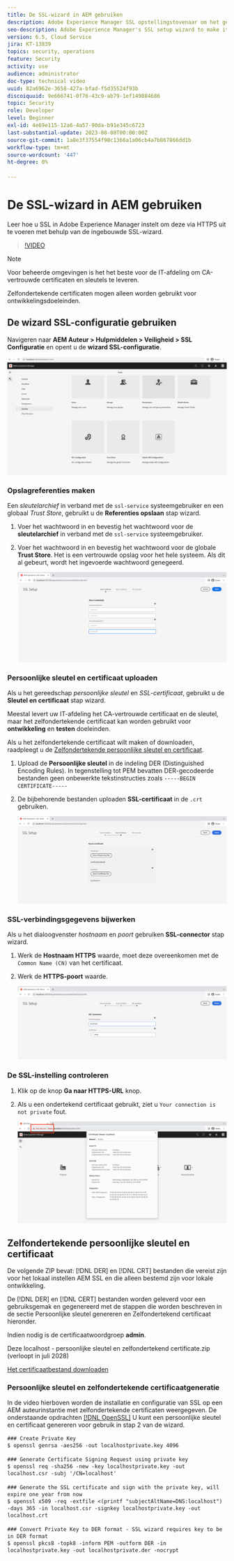 ```yaml
---
title: De SSL-wizard in AEM gebruiken
description: Adobe Experience Manager SSL opstellingstovenaar om het gemakkelijker te maken om een AEM instantie te plaatsen om over HTTPS te lopen.
seo-description: Adobe Experience Manager's SSL setup wizard to make it easier to set up an AEM instance to run over HTTPS.
version: 6.5, Cloud Service
jira: KT-13839
topics: security, operations
feature: Security
activity: use
audience: administrator
doc-type: technical video
uuid: 82a6962e-3658-427a-bfad-f5d35524f93b
discoiquuid: 9e666741-0f76-43c9-ab79-1ef149884686
topic: Security
role: Developer
level: Beginner
exl-id: 4e69e115-12a6-4a57-90da-b91e345c6723
last-substantial-update: 2023-08-08T00:00:00Z
source-git-commit: 1a8e3f37554f98c1366a1a06cb4a7b867866dd1b
workflow-type: tm+mt
source-wordcount: '447'
ht-degree: 0%

---
```


# De SSL-wizard in AEM gebruiken

Leer hoe u SSL in Adobe Experience Manager instelt om deze via HTTPS uit te voeren met behulp van de ingebouwde SSL-wizard.

>[!VIDEO](https://video.tv.adobe.com/v/17993?quality=12&learn=on)


>[!NOTE]
>
>Voor beheerde omgevingen is het het beste voor de IT-afdeling om CA-vertrouwde certificaten en sleutels te leveren.
>
>Zelfondertekende certificaten mogen alleen worden gebruikt voor ontwikkelingsdoeleinden.

## De wizard SSL-configuratie gebruiken

Navigeren naar __AEM Auteur > Hulpmiddelen > Veiligheid > SSL Configuratie__ en opent u de __wizard SSL-configuratie__.

![wizard SSL-configuratie](assets/use-the-ssl-wizard/ssl-config-wizard.png)

### Opslagreferenties maken

Een _sleutelarchief_ in verband met de `ssl-service` systeemgebruiker en een globaal _Trust Store_, gebruikt u de __Referenties opslaan__ stap wizard.

1. Voer het wachtwoord in en bevestig het wachtwoord voor de __sleutelarchief__ in verband met de `ssl-service` systeemgebruiker.
1. Voer het wachtwoord in en bevestig het wachtwoord voor de globale __Trust Store__. Het is een vertrouwde opslag voor het hele systeem. Als dit al gebeurt, wordt het ingevoerde wachtwoord genegeerd.

   ![SSL-instelling - Referenties opslaan](assets/use-the-ssl-wizard/store-credentials.png)

### Persoonlijke sleutel en certificaat uploaden

Als u het gereedschap _persoonlijke sleutel_ en _SSL-certificaat_, gebruikt u de __Sleutel en certificaat__ stap wizard.

Meestal levert uw IT-afdeling het CA-vertrouwde certificaat en de sleutel, maar het zelfondertekende certificaat kan worden gebruikt voor __ontwikkeling__ en __testen__ doeleinden.

Als u het zelfondertekende certificaat wilt maken of downloaden, raadpleegt u de [Zelfondertekende persoonlijke sleutel en certificaat](#self-signed-private-key-and-certificate).

1. Upload de __Persoonlijke sleutel__ in de indeling DER (Distinguished Encoding Rules). In tegenstelling tot PEM bevatten DER-gecodeerde bestanden geen onbewerkte tekstinstructies zoals `-----BEGIN CERTIFICATE-----`
1. De bijbehorende bestanden uploaden __SSL-certificaat__ in de `.crt` gebruiken.

   ![SSL-instelling - Persoonlijke sleutel en certificaat](assets/use-the-ssl-wizard/privatekey-and-certificate.png)

### SSL-verbindingsgegevens bijwerken

Als u het dialoogvenster _hostnaam_ en _poort_ gebruiken __SSL-connector__ stap wizard.

1. Werk de __Hostnaam HTTPS__ waarde, moet deze overeenkomen met de `Common Name (CN)` van het certificaat.
1. Werk de __HTTPS-poort__ waarde.

   ![SSL-instelling - SSL-verbindingsgegevens](assets/use-the-ssl-wizard/ssl-connector-details.png)

### De SSL-instelling controleren

1. Klik op de knop __Ga naar HTTPS-URL__ knop.
1. Als u een ondertekend certificaat gebruikt, ziet u `Your connection is not private` fout.

   ![SSL-instelling - AEM verifiëren via HTTPS](assets/use-the-ssl-wizard/verify-aem-over-ssl.png)

## Zelfondertekende persoonlijke sleutel en certificaat

De volgende ZIP bevat: [!DNL DER] en [!DNL CRT] bestanden die vereist zijn voor het lokaal instellen AEM SSL en die alleen bestemd zijn voor lokale ontwikkeling.

De [!DNL DER] en [!DNL CERT] bestanden worden geleverd voor een gebruiksgemak en gegenereerd met de stappen die worden beschreven in de sectie Persoonlijke sleutel genereren en Zelfondertekend certificaat hieronder.

Indien nodig is de certificaatwoordgroep **admin**.

Deze localhost - persoonlijke sleutel en zelfondertekend certificate.zip (verloopt in juli 2028)

[Het certificaatbestand downloaden](assets/use-the-ssl-wizard/certificate.zip)

### Persoonlijke sleutel en zelfondertekende certificaatgeneratie

In de video hierboven worden de installatie en configuratie van SSL op een AEM auteurinstantie met zelfondertekende certificaten weergegeven. De onderstaande opdrachten [[!DNL OpenSSL]](https://www.openssl.org/) U kunt een persoonlijke sleutel en certificaat genereren voor gebruik in stap 2 van de wizard.

```shell
### Create Private Key
$ openssl genrsa -aes256 -out localhostprivate.key 4096

### Generate Certificate Signing Request using private key
$ openssl req -sha256 -new -key localhostprivate.key -out localhost.csr -subj '/CN=localhost'

### Generate the SSL certificate and sign with the private key, will expire one year from now
$ openssl x509 -req -extfile <(printf "subjectAltName=DNS:localhost") -days 365 -in localhost.csr -signkey localhostprivate.key -out localhost.crt

### Convert Private Key to DER format - SSL wizard requires key to be in DER format
$ openssl pkcs8 -topk8 -inform PEM -outform DER -in localhostprivate.key -out localhostprivate.der -nocrypt
```
